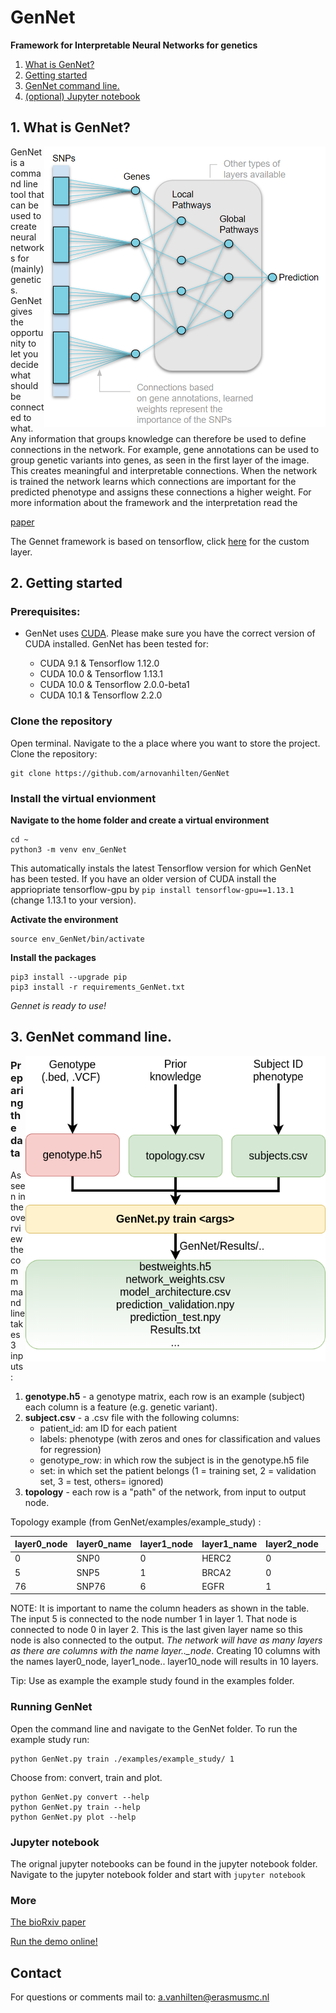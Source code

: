 # **GenNet**
**Framework for Interpretable Neural Networks for genetics**

1. [What is GenNet?](https://github.com/ArnovanHilten/GenNet/#1-what-is-gennet)
1. [Getting started](https://github.com/ArnovanHilten/GenNet/#2-getting-started)
1. [GenNet command line.](https://github.com/ArnovanHilten/GenNet/#3-gennet-command-line)
1. [(optional) Jupyter notebook](https://github.com/ArnovanHilten/GenNet#jupyter-notebook)


## 1. What is GenNet?

<img align = "right" src="https://github.com/ArnovanHilten/GenNet/blob/master/figures/figure1_github.PNG" width="450">
GenNet is a command line tool that can be used to create neural networks for (mainly) genetics. GenNet gives the opportunity to let you decide what should be connected to what. Any information that groups knowledge can therefore be used to define connections in the network. For example, gene annotations can be used to group genetic variants into genes, as seen in the first layer of the image. This creates meaningful and interpretable connections. When the network is trained the network learns which connections are important for the predicted phenotype and assigns these connections a higher weight. For more information about the framework and the interpretation read the

[paper](https://www.biorxiv.org/content/10.1101/2020.06.19.159152v1.full.pdf)

The Gennet framework is based on tensorflow, click [here](https://github.com/ArnovanHilten/GenNet/blob/master/utils/LocallyDirectedConnected_tf2.py) for the custom layer.
</a>
<a name="how"/>

## 2. Getting started

### Prerequisites:

- GenNet uses [CUDA](https://developer.nvidia.com/cuda-10.1-download-archive-base). Please make sure you have the correct version of CUDA installed. GenNet has been tested for:

  * CUDA  9.1 & Tensorflow 1.12.0 
  * CUDA 10.0 & Tensorflow 1.13.1
  * CUDA 10.0 & Tensorflow 2.0.0-beta1
  * CUDA 10.1 & Tensorflow 2.2.0
### Clone the repository

Open terminal. Navigate to the a place where you want to store the project. Clone the repository:
```
git clone https://github.com/arnovanhilten/GenNet
```
### Install the virtual envionment

**Navigate to the home folder and create a virtual environment**
```
cd ~
python3 -m venv env_GenNet
```

This automatically instals the latest Tensorflow version for which GenNet has been tested. If you have an older version of CUDA install the appriopriate tensorflow-gpu by
`pip install tensorflow-gpu==1.13.1` (change 1.13.1 to your version).

**Activate the environment**
```
source env_GenNet/bin/activate
```

**Install the packages**
```
pip3 install --upgrade pip
pip3 install -r requirements_GenNet.txt

```
*Gennet is ready to use!*

## 3. GenNet command line.
<img align = "right" src="https://github.com/ArnovanHilten/GenNet/blob/master/figures/Gennet_wiki_overview.png?raw=true" width="480">

### Preparing the data
As seen in the overview  the commmand line takes 3 inputs:

1. **genotype.h5** - a genotype matrix, each row is an example (subject) each column is a feature (e.g. genetic variant).
1. **subject.csv** - a .csv file with the following columns:
    * patient_id: am ID for each patient
    * labels: phenotype (with zeros and ones for classification and values for regression)
    * genotype_row: in which row the subject is in the genotype.h5 file
    * set: in which set the patient belongs (1 = training set, 2 =  validation set, 3 = test, others= ignored)
1. **topology** - each row is a "path" of the network, from input to output node.


Topology example (from GenNet/examples/example_study) :

| layer0_node | layer0_name | layer1_node | layer1_name | layer2_node | layer2_name  |
|-------------|-------------|-------------|-------------|-------------|--------------|
| 0           | SNP0        | 0           | HERC2       | 0           | Causal_path  |
| 5           | SNP5        | 1           | BRCA2       | 0           | Causal_path  |
| 76          | SNP76       | 6           | EGFR        | 1           | Control_path |

NOTE: It is important to name the column headers as shown in the table.
The input 5 is connected to the node number 1 in layer 1. That node is connected to node 0 in layer 2. This is the last given layer name so this node is also connected to the output. *The network will have as many layers as there are columns with the name layer.._node*.
Creating 10 columns with the names layer0_node, layer1_node.. layer10_node will results in 10 layers.

Tip: Use as example the example study found in the examples folder.

### Running GenNet

Open the command line and navigate to the GenNet folder. To run the example study run: 
```
python GenNet.py train ./examples/example_study/ 1
```
Choose from: convert, train and plot.

```
python GenNet.py convert --help
python GenNet.py train --help
python GenNet.py plot --help
```

### Jupyter notebook

The orignal jupyter notebooks can be found in the jupyter notebook folder. Navigate to the jupyter notebook folder and start with `jupyter notebook`

### More

[The bioRxiv paper](https://www.biorxiv.org/content/10.1101/2020.06.19.159152v1)

[Run the demo online!](https://tinyurl.com/y8hh8rul)

## Contact
For questions or comments mail to: a.vanhilten@erasmusmc.nl
